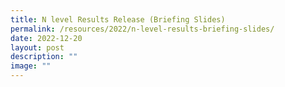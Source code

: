 ```yaml
---
title: N level Results Release (Briefing Slides)
permalink: /resources/2022/n-level-results-briefing-slides/
date: 2022-12-20
layout: post
description: ""
image: ""
---
```

